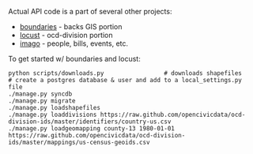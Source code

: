 Actual API code is a part of several other projects:

* [boundaries](https://github.com/rhymeswithcycle/represent-boundaries) - backs GIS portion
* [locust](https://github.com/opencivicdata/locust) - ocd-division portion
* [imago](https://github.com/opencivicdata/imago) - people, bills, events, etc.


To get started w/ boundaries and locust:

    python scripts/downloads.py                 # downloads shapefiles
    # create a postgres database & user and add to a local_settings.py file
    ./manage.py syncdb
    ./manage.py migrate
    ./manage.py loadshapefiles
    ./manage.py loaddivisions https://raw.github.com/opencivicdata/ocd-division-ids/master/identifiers/country-us.csv
    ./manage.py loadgeomapping county-13 1980-01-01 https://raw.github.com/opencivicdata/ocd-division-ids/master/mappings/us-census-geoids.csv
